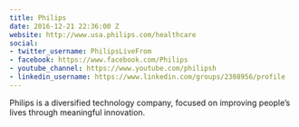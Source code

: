 ```yaml
---
title: Philips
date: 2016-12-21 22:36:00 Z
website: http://www.usa.philips.com/healthcare
social:
- twitter_username: PhilipsLiveFrom
- facebook: https://www.facebook.com/Philips
- youtube_channel: https://www.youtube.com/philipsh
- linkedin_username: https://www.linkedin.com/groups/2308956/profile
---
```


Philips is a diversified technology company, focused on improving people’s lives through meaningful innovation.
